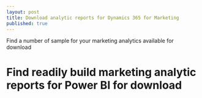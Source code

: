 ```yaml
---
layout: post
title: Download analytic reports for Dynamics 365 for Marketing   
published: true
---
```

Find a number of sample for your marketing analytics available for download

# Find readily build marketing analytic reports for Power BI for download


